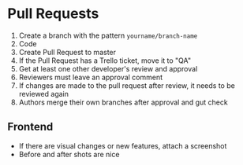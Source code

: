 # Pull Requests

1. Create a branch with the pattern `yourname/branch-name`
1. Code
1. Create Pull Request to master
1. If the Pull Request has a Trello ticket, move it to "QA"
1. Get at least one other developer's review and approval
1. Reviewers must leave an approval comment
1. If changes are made to the pull request after review, it needs to be reviewed again
1. Authors merge their own branches after approval and gut check

## Frontend

* If there are visual changes or new features, attach a screenshot
* Before and after shots are nice
